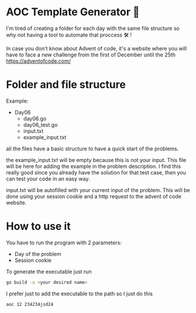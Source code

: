 # AOC Template Generator 🎄

I'm tired of creating a folder for each day with the same file structure so why not having a tool to automate that proccess 🛠 !

In case you don't know about Advent of code, it's a website where you will have to face a new challenge from the first of December until the 25th
https://adventofcode.com/


# Folder and file structure

Example:
- Day06
  - day06.go
  - day06_test.go
  - input.txt
  - example_input.txt

all the files have a basic structure to have a quick start of the problems.

the example_input.txt will be empty because this is not your input. This file will be here for adding the example in the problem description.
I find this really good since you already have the solution for that test case, then you can test your code in an easy way.

input.txt will be autofilled with your current input of the problem. This will be done using your session cookie and a http request to the advent of code website.

# How to use it

You have to run the program with 2 parameters:
- Day of the problem
- Session cookie

To generate the executable just run

```bash
go build -o <your desired name>
```
I prefer just to add the executable to the path so I just do this 

```bash
aoc 12 234234jsd24
```


